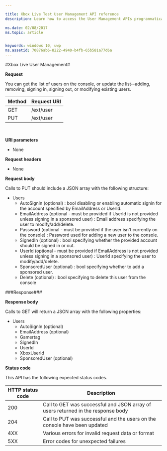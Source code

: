 ```yaml
---  

title: Xbox Live Test User Management API reference  
description: Learn how to access the User Management APIs programmatically.

ms.date: 02/08/2017
ms.topic: article


keywords: windows 10, uwp
ms.assetid: 70876ab6-8222-4940-b4fb-65b581a77d6a
---  
```


#Xbox Live User Management#

**Request**

You can get the list of users on the console, or update the list--adding, removing, signing in, signing out, or modifying existing users.

| Method        | Request URI     | 
| ------------- |-----------------|
| GET           | /ext/user |
| PUT           | /ext/user |
<br>

**URI parameters**

* None

**Request headers**

* None

**Request body**

Calls to PUT should include a JSON array with the following structure:

* Users
  * AutoSignIn (optional) : bool disabling or enabling automatic signin for the account specified by EmailAddress or UserId.
  * EmailAddress (optional - must be provided if UserId is not provided unless signing in a sponsored user) : Email address specifying the user to modify/add/delete.
  * Password (optional - must be provided if the user isn't currently on the console) : Password used for adding a new user to the console.
  * SignedIn (optional) : bool specifying whether the provided account should be signed in or out.
  * UserId (optional - must be provided if EmailAddress is not provided unless signing in a sponsored user) : UserId specifying the user to modify/add/delete.
  * SponsoredUser (optional) : bool specifying whether to add a sponsored user.
  * Delete (optional) : bool specifying to delete this user from the console

###Response###

**Response body**

Calls to GET will return a JSON array with the following properties:

* Users
  * AutoSignIn (optional)
  * EmailAddress (optional)
  * Gamertag
  * SignedIn
  * UserId
  * XboxUserId
  * SponsoredUser (optional)
  
**Status code**

This API has the following expected status codes.

| HTTP status code   | Description     | 
| ------------------ |-----------------|
| 200                | Call to GET was successful and JSON array of users returned in the response body |
| 204                | Call to PUT was successful and the users on the console have been updated |
| 4XX                | Various errors for invalid request data or format |
| 5XX                | Error codes for unexpected failures |
<br>


